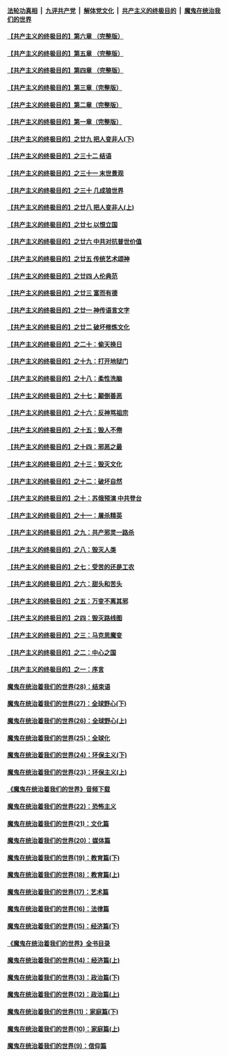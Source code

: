 ####  [法轮功真相](../../../../basic/blob/master/README.md?t=09030039) &nbsp;|&nbsp; [九评共产党](../../../../9ping.md/blob/master/README.md?t=09030039) &nbsp;|&nbsp; [解体党文化](../../../../jtdwh.md/blob/master/README.md?t=09030039)  &nbsp;|&nbsp; [共产主义的终极目的](../../../../gczydzjmd.md/blob/master/README.md?t=09030039) &nbsp;|&nbsp; [魔鬼在统治我们的世界](../../../../mgztzwmdsj.md/blob/master/README.md?t=09030039) 

#### [【共产主义的终极目的】第六章 （完整版）](../pages/nsc422/n11428913.md?t=09030039) 

#### [【共产主义的终极目的】第五章 （完整版）](../pages/nsc422/n11428912.md?t=09030039) 

#### [【共产主义的终极目的】第四章 （完整版）](../pages/nsc422/n11428907.md?t=09030039) 

#### [【共产主义的终极目的】第三章（完整版）](../pages/nsc422/n11428848.md?t=09030039) 

#### [【共产主义的终极目的】第二章（完整版）](../pages/nsc422/n11428831.md?t=09030039) 

#### [【共产主义的终极目的】第一章（完整版）](../pages/nsc422/n11417651.md?t=09030039) 

#### [【共产主义的终极目的】之廿九 把人变非人(下)](../pages/nsc422/n11344140.md?t=09030039) 

#### [【共产主义的终极目的】之三十二 结语](../pages/nsc422/n11360535.md?t=09030039) 

#### [【共产主义的终极目的】之三十一 末世景观](../pages/nsc422/n11351129.md?t=09030039) 

#### [【共产主义的终极目的】之三十 几成狼世界](../pages/nsc422/n11348280.md?t=09030039) 

#### [【共产主义的终极目的】之廿八 把人变非人(上)](../pages/nsc422/n11340492.md?t=09030039) 

#### [【共产主义的终极目的】之廿七 以恨立国](../pages/nsc422/n11336944.md?t=09030039) 

#### [【共产主义的终极目的】之廿六 中共对抗普世价值](../pages/nsc422/n11324785.md?t=09030039) 

#### [【共产主义的终极目的】之廿五 传统艺术颂神](../pages/nsc422/n11296396.md?t=09030039) 

#### [【共产主义的终极目的】之廿四 人伦典范](../pages/nsc422/n11296397.md?t=09030039) 

#### [【共产主义的终极目的】之廿三 富而有德](../pages/nsc422/n11283598.md?t=09030039) 

#### [【共产主义的终极目的】之廿一 神传语言文字](../pages/nsc422/n11263265.md?t=09030039) 

#### [【共产主义的终极目的】之廿二 破坏修炼文化](../pages/nsc422/n11245728.md?t=09030039) 

#### [【共产主义的终极目的】之二十：偷天换日](../pages/nsc422/n11238846.md?t=09030039) 

#### [【共产主义的终极目的】之十九：打开地狱门](../pages/nsc422/n11206376.md?t=09030039) 

#### [【共产主义的终极目的】之十八：柔性洗脑](../pages/nsc422/n11199994.md?t=09030039) 

#### [【共产主义的终极目的】之十七：颠倒善恶](../pages/nsc422/n11179782.md?t=09030039) 

#### [【共产主义的终极目的】之十六：反神骂祖宗](../pages/nsc422/n11166798.md?t=09030039) 

#### [【共产主义的终极目的】之十五：毁人不倦](../pages/nsc422/n11166792.md?t=09030039) 

#### [【共产主义的终极目的】之十四：邪恶之最](../pages/nsc422/n11150249.md?t=09030039) 

#### [【共产主义的终极目的】之十三：毁灭文化](../pages/nsc422/n11135227.md?t=09030039) 

#### [【共产主义的终极目的】之十二：破坏自然](../pages/nsc422/n11135214.md?t=09030039) 

#### [【共产主义的终极目的】之十：苏俄预演 中共登台](../pages/nsc422/n11118424.md?t=09030039) 

#### [【共产主义的终极目的】之十一：屠杀精英](../pages/nsc422/n11118442.md?t=09030039) 

#### [【共产主义的终极目的】之九：共产邪灵一路杀](../pages/nsc422/n11114139.md?t=09030039) 

#### [【共产主义的终极目的】之八：毁灭人类](../pages/nsc422/n11108503.md?t=09030039) 

#### [【共产主义的终极目的】之七：受苦的还是工农](../pages/nsc422/n11101809.md?t=09030039) 

#### [【共产主义的终极目的】之六：甜头和苦头](../pages/nsc422/n11096971.md?t=09030039) 

#### [【共产主义的终极目的】之五：万变不离其邪](../pages/nsc422/n11091285.md?t=09030039) 

#### [【共产主义的终极目的】之四：毁灭路线图](../pages/nsc422/n11086284.md?t=09030039) 

#### [【共产主义的终极目的】之三：马克思魔变](../pages/nsc422/n11061941.md?t=09030039) 

#### [【共产主义的终极目的】之二：中心之国](../pages/nsc422/n11047728.md?t=09030039) 

#### [【共产主义的终极目的】之一：序言](../pages/nsc422/n11086077.md?t=09030039) 

#### [魔鬼在统治着我们的世界(28)：结束语](../pages/nsc422/n10936246.md?t=09030039) 

#### [魔鬼在统治着我们的世界(27)：全球野心(下)](../pages/nsc422/n10928319.md?t=09030039) 

#### [魔鬼在统治着我们的世界(26)：全球野心(上)](../pages/nsc422/n10900318.md?t=09030039) 

#### [魔鬼在统治着我们的世界(25)：全球化](../pages/nsc422/n10788205.md?t=09030039) 

#### [魔鬼在统治着我们的世界(24)：环保主义(下)](../pages/nsc422/n10695307.md?t=09030039) 

#### [魔鬼在统治着我们的世界(23)：环保主义(上)](../pages/nsc422/n10688613.md?t=09030039) 

#### [《魔鬼在统治着我们的世界》音频下载](../pages/nsc422/n10635553.md?t=09030039) 

#### [魔鬼在统治着我们的世界(22)：恐怖主义](../pages/nsc422/n10614727.md?t=09030039) 

#### [魔鬼在统治着我们的世界(21)：文化篇](../pages/nsc422/n10597706.md?t=09030039) 

#### [魔鬼在统治着我们的世界(20)：媒体篇](../pages/nsc422/n10586579.md?t=09030039) 

#### [魔鬼在统治着我们的世界(19)：教育篇(下)](../pages/nsc422/n10564808.md?t=09030039) 

#### [魔鬼在统治着我们的世界(18)：教育篇(上)](../pages/nsc422/n10526970.md?t=09030039) 

#### [魔鬼在统治着我们的世界(17)：艺术篇](../pages/nsc422/n10499093.md?t=09030039) 

#### [魔鬼在统治着我们的世界(16)：法律篇](../pages/nsc422/n10485969.md?t=09030039) 

#### [魔鬼在统治着我们的世界(15)：经济篇(下)](../pages/nsc422/n10469975.md?t=09030039) 

#### [《魔鬼在统治着我们的世界》全书目录](../pages/nsc422/n10464261.md?t=09030039) 

#### [魔鬼在统治着我们的世界(14)：经济篇(上)](../pages/nsc422/n10457370.md?t=09030039) 

#### [魔鬼在统治着我们的世界(13)：政治篇(下)](../pages/nsc422/n10448270.md?t=09030039) 

#### [魔鬼在统治着我们的世界(12)：政治篇(上)](../pages/nsc422/n10444576.md?t=09030039) 

#### [魔鬼在统治着我们的世界(11)：家庭篇(下)](../pages/nsc422/n10440961.md?t=09030039) 

#### [魔鬼在统治着我们的世界(10)：家庭篇(上)](../pages/nsc422/n10435448.md?t=09030039) 

#### [魔鬼在统治着我们的世界(9)：信仰篇](../pages/nsc422/n10432159.md?t=09030039) 

